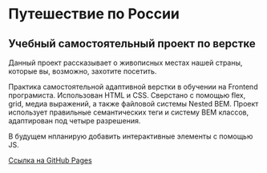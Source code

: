 # Путешествие по России

## Учебный самостоятельный проект по верстке

Данный проект рассказывает о живописных местах нашей страны, которые вы, возможно, захотите посетить.

Практика самостоятельной адаптивной верстки в обучении на Frontend програмиста. Использован HTML и CSS. Сверстано с помощью flex, grid, медиа выражений, а также файловой системы Nested BEM. Проект использует правильные семантических теги и систему BEM классов, адаптирован под четыре разрешения.

В будущем нпланирую добавить интерактивные элементы с помощью JS.



[Ссылка на GitHub Pages](https://www.figma.com/file/5S2WSbEFL6awjVWJ0NWL8Q/Sprint-3_-Russia-_-desktop-mobile?node-id=28503%3A0)


